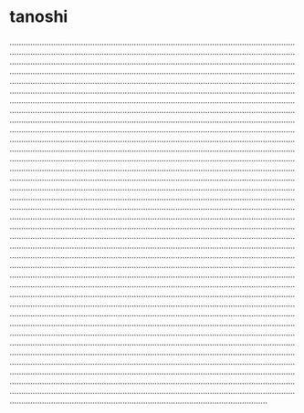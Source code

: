 # tanoshi

............................................................................................................................................................................................................................................................................................................................................................................................................................................................................................................................................................................................................................................................................................................................................................................................................................................................................................................................................................................................................................................................................................................................................................................................................................................................................................................................................................................................................................................................................................................................................................................................................................................................................................................................................................................................................................................................................................................................................................................................................................................................................................................................................................................................................................................................................................................................................................................................................................................................................................................................................................................................................................................................................................................................................................................................................................................................................................................................................................................................................................................................................................................................................................................................................................................................................................................................................................................................................................................................................................................................................................................................................................................................................................................................................................................................................................................................................................................................................................................................................................................................................................................................................................................................................................................................................................................................................................................................................................................................................................................................................................................................................................................................................................................................................................................................................................................................................................
